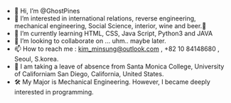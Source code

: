 - 👋 Hi, I’m @GhostPines
- 👀 I’m interested in international relations, reverse engineering, mechanical engineering, Social Science, interior, wine and beer.🍻
- 🌱 I’m currently learning HTML, CSS, Java Script, Python3 and JAVA
- 💞️ I’m looking to collaborate on ... uhm.. maybe later.
- 📫 How to reach me : kim_minsung@outlook.com , +82 10 84148680 , Seoul, S.korea.
- 🏯 I am taking a leave of absence from Santa Monica College, University of Californiam San Diego, California, United States.
- 🛠 My Major is Mechanical Engineering.  However, I became deeply interested in programming.


